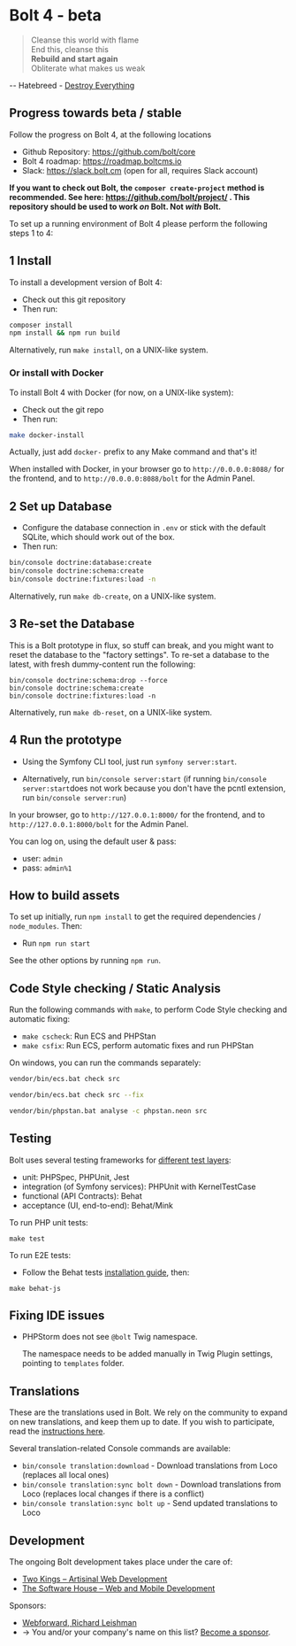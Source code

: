 Bolt 4 - beta
=============

> Cleanse this world with flame  
> End this, cleanse this  
> **Rebuild and start again**  
> Obliterate what makes us weak  

-- Hatebreed - [Destroy Everything][hatebreed]

Progress towards beta / stable 
------------------------------

Follow the progress on Bolt 4, at the following locations

 - Github Repository: https://github.com/bolt/core
 - Bolt 4 roadmap: https://roadmap.boltcms.io
 - Slack: https://slack.bolt.cm (open for all, requires Slack account)

**If you want to check out Bolt, the `composer create-project` method is
recommended. See here: https://github.com/bolt/project/ . This
repository should be used to work _on_ Bolt. Not _with_ Bolt.**

To set up a running environment of Bolt 4 please perform the following steps 1 to 4:

1 Install
---------

To install a development version of Bolt 4:

  - Check out this git repository
  - Then run:

  ```bash
composer install
npm install && npm run build
  ```

Alternatively, run `make install`, on a UNIX-like system.

### Or install with Docker

To install Bolt 4 with Docker (for now, on a UNIX-like system):

  - Check out the git repo
  - Then run:

  ```bash
make docker-install
  ```

Actually, just add `docker-` prefix to any Make command and that's it!

When installed with Docker, in your browser go to `http://0.0.0.0:8088/` for the frontend, and to
`http://0.0.0.0:8088/bolt` for the Admin Panel.

2 Set up Database
-----------------

  - Configure the database connection in `.env` or stick with the default
    SQLite, which should work out of the box.
  - Then run:

```bash
bin/console doctrine:database:create
bin/console doctrine:schema:create
bin/console doctrine:fixtures:load -n
```

Alternatively, run `make db-create`, on a UNIX-like system.

3 Re-set the Database
---------------------

This is a Bolt prototype in flux, so stuff can break, and you might want to reset the database to
the "factory settings". To re-set a database to the latest, with fresh
dummy-content run the following:

```
bin/console doctrine:schema:drop --force
bin/console doctrine:schema:create
bin/console doctrine:fixtures:load -n
```

Alternatively, run `make db-reset`, on a UNIX-like system.

4 Run the prototype
-------------------

  - Using the Symfony CLI tool, just run `symfony server:start`. 

  - Alternatively, run `bin/console server:start`
  (if running `bin/console server:start`does not work because you don't have the pcntl extension, run `bin/console server:run`)

In your browser, go to `http://127.0.0.1:8000/` for the frontend, and to
`http://127.0.0.1:8000/bolt` for the Admin Panel.

You can log on, using the default user & pass:

 - user: `admin`
 - pass: `admin%1`


How to build assets
-------------------

To set up initially, run `npm install` to get the required dependencies /
`node_modules`. Then:

  - Run `npm run start`

See the other options by running `npm run`.


Code Style checking / Static Analysis
----------------------------

Run the following commands with `make`, to perform Code Style checking and
automatic fixing:

 - `make cscheck`: Run ECS and PHPStan
 - `make csfix`: Run ECS, perform automatic fixes and run PHPStan

On windows, you can run the commands separately:

```bash
vendor/bin/ecs.bat check src
```

```bash
vendor/bin/ecs.bat check src --fix
```

```bash
vendor/bin/phpstan.bat analyse -c phpstan.neon src
```

Testing
-------

Bolt uses several testing frameworks for [different test layers][fowler]:
- unit: PHPSpec, PHPUnit, Jest
- integration (of Symfony services): PHPUnit with KernelTestCase
- functional (API Contracts): Behat
- acceptance (UI, end-to-end): Behat/Mink

To run PHP unit tests:
```
make test
```

To run E2E tests:
- Follow the Behat tests [installation guide](tests/behat/README.md), then:
```
make behat-js
```

Fixing IDE issues
-----------------

- PHPStorm does not see `@bolt` Twig namespace.

  The namespace needs to be added manually in Twig Plugin settings, pointing to `templates` folder.


Translations
------------

These are the translations used in Bolt. We rely on the community to expand on new
translations, and keep them up to date. If you wish to participate, read the
[instructions here][translations].

Several translation-related Console commands are available:

 - `bin/console translation:download` - Download translations from Loco (replaces all local ones)
 - `bin/console translation:sync bolt down` - Download translations from Loco (replaces local changes if there is a conflict)
 - `bin/console translation:sync bolt up` - Send updated translations to Loco

Development
--------

The ongoing Bolt development takes place under the care of:

 - [Two Kings &ndash; Artisinal Web Development](https://twokings.nl)
 - [The Software House &ndash; Web and Mobile Development](https://tsh.io/)

Sponsors: 

 - [Webforward, Richard Leishman](https://www.webfwd.co.uk/)
 - → You and/or your company's name on this list? 
 [Become a sponsor](https://github.com/users/bobdenotter/sponsorship).
 
 
[fowler]: https://martinfowler.com/articles/practical-test-pyramid.html
[translations]: https://github.com/bolt/four/wiki/Contribute-on-translations
[hatebreed]: https://www.youtube.com/watch?v=DBwgX8yBqsw

